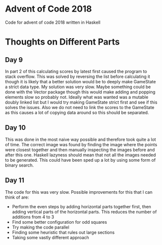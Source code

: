Advent of Code 2018
===================

Code for advent of code 2018 written in Haskell

Thoughts on Different Parts
===========================

Day 9
-----

In part 2 of this calculating scores by latest first caused the program
to stack overflow. This was solved by reversing the list before
calculating it though it is likely that a better solution would be to
deeply make GameState a strict data type. My solution was very slow.
Maybe something could be done with the Vector package though this would
make adding and popping elements slow so probably not. Ideally what was
wanted was a mutable doubly linked list but I would try making GameState
strict first and see if this solves the issues. Also we do not need to
link the scores to the GameState as this causes a lot of copying data
around so this should be separated.

Day 10
------

This was done in the most naive way possible and therefore took quite a
lot of time. The correct image was found by finding the image where the
points were closest together and then manually inspecting the images
before and after this one. Haskell lazyness should mean that not all the
images needed to be generated. This could have been sped up a lot by
using some form of binary search.

Day 11
------

The code for this was very slow. Possible improvements for this that I
can think of are:

-   Perform the even steps by adding horizontal parts together first,
    then adding vertical parts of the horizontal parts. This reduces the
    number of additions from 4 to 3
-   Find some better configuration for odd squares
-   Try making the code parallel
-   Finding some heuristic that rules out large sections
-   Taking some vastly different approach
